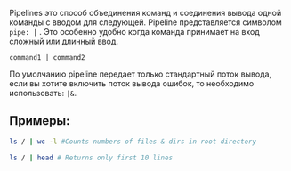 Pipelines это способ объединения команд и соединения вывода одной команды с вводом для следующей. Pipeline представляется символом ```pipe: |``` .  Это особенно удобно когда команда принимает на вход сложный или длинный ввод.

```
command1 | command2
```

По умолчанию pipeline передает только стандартный поток вывода, если вы хотите включить поток вывода ошибок, то необходимо использовать: ```|&```.

## Примеры:

```bash
ls / | wc -l #Counts numbers of files & dirs in root directory
```

```bash
ls / | head # Returns only first 10 lines
```
